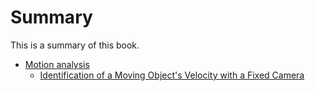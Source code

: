 # Summary
This is a summary of this book.

* [Motion analysis](Motion-analysis/README.md)
   * [Identification of a Moving Object's Velocity with a Fixed Camera](Motion-analysis/IMOVFC.md)

